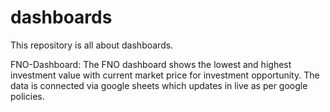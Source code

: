 # dashboards
This repository is all about dashboards.

FNO-Dashboard:
The FNO dashboard shows the lowest and highest investment value with current market price for investment opportunity. The data is connected via google sheets which updates in live as per google policies.
